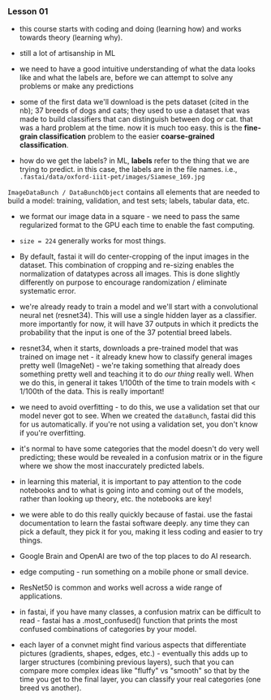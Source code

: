 
### Lesson 01
* this course starts with coding and doing (learning how) and works towards theory (learning why).

* still a lot of artisanship in ML

* we need to have a good intuitive understanding of what the data looks like and what the labels are, before we can attempt to solve any problems or make any predictions

* some of the first data we'll download is the pets dataset (cited in the nb); 37 breeds of dogs and cats; they used to use a dataset that was made to build classifiers that can distinguish between dog *or* cat. that was a hard problem at the time. now it is much too easy. this is the **fine-grain classification** problem to the easier **coarse-grained classification**.

* how do we get the labels? in ML, **labels** refer to the thing that we are trying to predict. in this case, the labels are in the file names. i.e.,
`.fastai/data/oxford-iiit-pet/images/Siamese_169.jpg`

`ImageDataBunch / DataBunchObject` contains all elements that are needed to build a model: training, validation, and test sets; labels, tabular data, etc.

* we format our image data in a square - we need to pass the same regularized format to the GPU each time to enable the fast computing.
* `size = 224` generally works for most things.

* By default, fastai it will do center-cropping of the input images in the dataset. This combination of cropping and re-sizing enables the normalization of datatypes across all images. This is done slightly differently on purpose to encourage randomization / eliminate systematic error.

* we're already ready to train a model and we'll start with a convolutional neural net (resnet34). This will use a single hidden layer as a classifier. more importantly for now, it will have 37 outputs in which it predicts the probability that the input is one of the 37 potential breed labels.

* resnet34, when it starts, downloads a pre-trained model that was trained on image net - it already knew how to classify general images pretty well (ImageNet) - we're taking something that already does something pretty well and teaching it to do *our thing* really well. When we do this, in general it takes 1/100th of the time to train models with < 1/100th of the data. This is really important!

* we need to avoid overfitting - to do this, we use a validation set that our model never got to see. When we created the `dataBunch`, fastai did this for us automatically. if you're not using a validation set, you don't know if you're overfitting.

* it's normal to have some categories that the model doesn't do very well predicting; these would be revealed in a confusion matrix or in the figure where we show the most inaccurately predicted labels.

* in learning this material, it is important to pay attention to the code notebooks and to what is going into and coming out of the models, rather than looking up theory, etc. the notebooks are key!

* we were able to do this really quickly because of fastai. use the fastai documentation to learn the fastai software deeply. any time they can pick a default, they pick it for you, making it less coding and easier to try things.

* Google Brain and OpenAI are two of the top places to do AI research.

* edge computing - run something on a mobile phone or small device.

* ResNet50 is common and works well across a wide range of applications.

* in fastai, if you have many classes, a confusion matrix can be difficult to read - fastai has a .most_confused() function that prints the most confused combinations of categories by your model.

* each layer of a convnet might find various aspects that differentiate pictures (gradients, shapes, edges, etc.) - eventually this adds up to larger structures (combining previous layers), such that you can compare more complex ideas like "fluffy" vs "smooth" so that by the time you get to the final layer, you can classify your real categories (one breed vs another).
